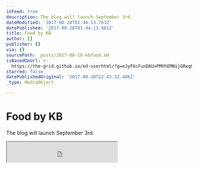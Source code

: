 ```yaml
---
inFeed: true
description: The blog will launch September 3rd.
dateModified: '2017-08-28T01:44:13.761Z'
datePublished: '2017-08-28T01:44:13.881Z'
title: Food by KB
author: []
publisher: {}
via: {}
sourcePath: _posts/2017-08-10-kbfood.md
isBasedOnUrl: >-
  https://the-grid.github.io/ed-userhtml/?g=eJyFUcFunDAUvPMVhEMNijGRegO8kaJEObTJod1DpdUeXPwAr4yN7LeLUJJ_r1nSKj0kuVjzNKPnmXn1RZ7H99Z2GuKt6OIHYUQHLs7zTVT7xqkRN2l7NA0qa9KJSuqppip7mnZ6z5fn-Xm3rxbAxqPv0yfS4cA8CoekjAxM8a1ASDPWAW7VEBCFExgsz7qDJy9ZdRIubrlcJHcahsD6mzm4eRRB77Pd1Z5Gh8A3DsKuV0kgqNRcX3AiBYrvYgZHrskXzcmlLgmpDkz42TQc3RHC4F3DI9Ijjr4simmaWHeOjaIb1tCssUOxurpWMqxRl1JXLRuFC_89WglMGQ8Ob6C1DtIDbbMqesnSSRlpQze2OS7OKFmLI_SNM0rutw_5t6-_brc_fpKsqovXdqN6OcGdke-e4Z0TpcauK7JV9nfc1Kp1obl4SZx8Gth41uOgl8RvHCZRD6rrkSdXSTwpif0ZeZw18EQqP2oxl8YaqE7Kq99KK5zLXkkJJtnUxWohgH-uPsz5f5Y_dRrd5A
starred: false
datePublishedOriginal: '2017-08-10T22:43:32.486Z'
_type: MediaObject

---
```

# Food by KB

The blog will launch September 3rd.

<iframe src="https://the-grid.github.io/ed-userhtml/?g=eJxNjsGKwzAMRH9FsBSdYtOG7aE0hV76G8WxHVvUsYPl0Pbv69Sw7EnSzBs0ZwU-22lAX8pyklKHtBoxWWvCW-g0yx9eR9aZlkIp7g63zapjw3f9tW6blpIRj8TR5nHNXCzFLVudzCxec0CAorKzZcAxqPjAy5lmB2QGbK9uKYT0ROCs_6pw_79H5eX0pVg2uWtnl60uKrpguymo0o3k7oeXWKJDUKF-bBisDBShRRGeZIofcN_vEbwl5yv4e6y9pLp8ADiUX2A" height="56" style=""></iframe>